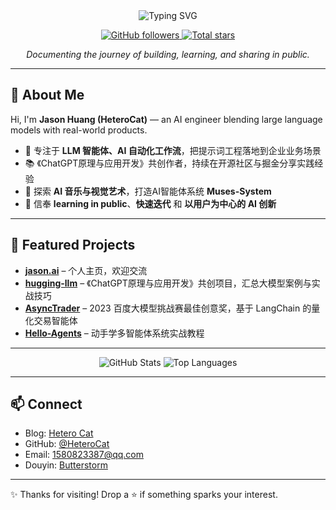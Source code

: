 <div align="center">
  <img src="https://readme-typing-svg.demolab.com?font=Fira+Code&size=28&duration=3000&pause=800&center=true&vCenter=true&width=620&lines=Hi%2C+I'm+HeteroCat!;Engineer+%7C+Maker+%7C+Learner" alt="Typing SVG" />
  
  <p>
    <a href="https://github.com/HeteroCat?tab=followers" target="_blank">
      <img src="https://img.shields.io/github/followers/HeteroCat?label=Followers&style=for-the-badge&color=4C8EDA" alt="GitHub followers" />
    </a>
    <a href="https://github.com/HeteroCat?tab=stars" target="_blank">
      <img src="https://img.shields.io/github/stars/HeteroCat?affiliations=OWNER%2CCOLLABORATOR&style=for-the-badge&color=E9967A" alt="Total stars" />
    </a>
  </p>
  
  <p><em>Documenting the journey of building, learning, and sharing in public.</em></p>
</div>

---

## 👋 About Me

Hi, I'm **Jason Huang (HeteroCat)** — an AI engineer blending large language models with real-world products.

- 🧠 专注于 **LLM 智能体、AI 自动化工作流**，把提示词工程落地到企业业务场景  
- 📚 《ChatGPT原理与应用开发》共创作者，持续在开源社区与掘金分享实践经验  
- 🎵 探索 **AI 音乐与视觉艺术**，打造AI智能体系统 **Muses-System**  
- 🚀 信奉 **learning in public**、**快速迭代** 和 **以用户为中心的 AI 创新**  

---

## 🚀 Featured Projects

- **[jason.ai](https://github.com/HeteroCat/jason.ai)** – 个人主页，欢迎交流  
- **[hugging-llm](https://github.com/datawhalechina/hugging-llm)** – 《ChatGPT原理与应用开发》共创项目，汇总大模型案例与实战技巧  
- **[AsyncTrader](https://github.com/HeteroCat/AsyncTrader)** – 2023 百度大模型挑战赛最佳创意奖，基于 LangChain 的量化交易智能体  
- **[Hello-Agents](https://github.com/datawhalechina/hello-agents)** – 动手学多智能体系统实战教程  

---

<div align="center">
  <img src="https://github-readme-stats.vercel.app/api?username=HeteroCat&show_icons=true&bg_color=ffffff&hide_border=true&count_private=true" alt="GitHub Stats" />
  <img src="https://github-readme-stats.vercel.app/api/top-langs/?username=HeteroCat&layout=compact&bg_color=ffffff&hide_border=true&count_private=true" alt="Top Languages" />
</div>

---

## 📫 Connect

- Blog: [Hetero Cat](https://juejin.cn/user/2221479480010573)  
- GitHub: [@HeteroCat](https://github.com/HeteroCat)  
- Email: 1580823387@qq.com  
- Douyin: [Butterstorm](https://www.douyin.com/user/MS4wLjABAAAAvBkZt534BdaLk_KUZpdWBa3CzGgL-nvlMNZKWHD054U)  

---

✨ Thanks for visiting! Drop a ⭐ if something sparks your interest.
